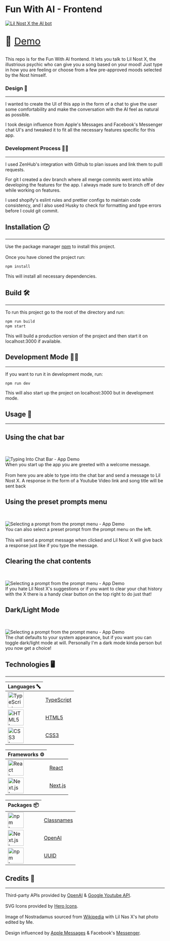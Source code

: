 # Fun With AI - Frontend

<a href='https://www.youtube.com/watch?v=UTHLKHL_whs'>
    <img src='README_Assets/lil_nost_x_full_portrait.png' alt='Lil Nost X the AI bot' />
</a>

<p style='font-size:30px;'> 🔗 <a href='https://bright-cassata-c74c95.netlify.app/'>Demo</a></p>

This repo is for the Fun With AI frontend.
It lets you talk to Lil Nost X, the illustrious psychic who can give you a song based on your mood! Just type in how you are feeling or choose from a few pre-approved moods selected by the Nost himself.

### Design 🎨

---

I wanted to create the UI of this app in the form of a chat to give the user some comfortability and make the conversation with the AI feel as natural as possible.

I took design influence from Apple's Messages and Facebook's Messenger chat UI's and tweaked it to fit all the necessary features specific for this app.

### Development Process 👨‍🏫

---

I used ZenHub's integration with Github to plan issues and link them to pulll requests.

For git I created a dev branch where all merge commits went into while developing the features for the app. I always made sure to branch off of dev while working on features.

I used shopify's eslint rules and prettier configs to maintain code consistency, and I also used Husky to check for formatting and type errors before I could git commit.

## Installation 🕝

---

Use the package manager <a href='https://docs.npmjs.com/downloading-and-installing-node-js-and-npm'>npm</a> to install this project.<br/>
<br/>
Once you have cloned the project run:

```bash
npm install
```

This will install all necessary dependencies.

## Build 🛠

---

To run this project go to the root of the directory and run:

```bash
npm run build
npm start
```

This will build a production version of the project and then start it on localhost:3000 if available.

## Development Mode 👨‍💻

---

If you want to run it in development mode, run:

```bash
npm run dev
```

This will also start up the project on localhost:3000 but in development mode.

## Usage 📝

---

## Using the chat bar

<br/>

![Typing Into Chat Bar - App Demo](README_Assets/TypeGuide.gif)
<br/>
When you start up the app you are greeted with a welcome message.
<br/>
<br/>
From here you are able to type into the chat bar and send a message to Lil Nost X. A response in the form of a Youtube Video link and song title will be sent back

## Using the preset prompts menu

<br/>

![Selecting a prompt from the prompt menu - App Demo](README_Assets/PromptGuide.gif)
<br/>
You can also select a preset prompt from the prompt menu on the left.
<br/>
<br/>
This will send a prompt message when clicked and Lil Nost X will give back a response just like if you type the message.

## Clearing the chat contents

<br/>

![Selecting a prompt from the prompt menu - App Demo](README_Assets/ClearGuide.gif)
<br/>
If you hate Lil Nost X's suggestions or if you want to clear your chat history with the X there is a handy clear button on the top right to do just that!

## Dark/Light Mode

<br/>

![Selecting a prompt from the prompt menu - App Demo](README_Assets/DarkLightGuide.gif)
<br/>
The chat defaults to your system appearance, but if you want you can toggle dark/light mode at will. Personally I'm a dark mode kinda person but you now get a choice!

## Technologies 🖥

---

<table>
    <thead>
        <tr>
            <th>Languages 🔤</th>
        </tr>
    </thead>
    <tbody>
        <tr>
            <td>
                <a href='https://www.typescriptlang.org/'>
                    <img src='https://raw.githubusercontent.com/yurijserrano/Github-Profile-Readme-Logos/f994c418a134b58c4aec11152f6a4a33fa89da26/programming%20languages/typescript.svg' alt='TypeScript Logo' width='50' />
                </a>
            </td>
            <td>
                <a href='https://www.typescriptlang.org/'>TypeScript</a>
            </td>
        </tr>
        <tr>
            <td>
                <a href='https://html.spec.whatwg.org/'>
                    <img src='https://raw.githubusercontent.com/yurijserrano/Github-Profile-Readme-Logos/f994c418a134b58c4aec11152f6a4a33fa89da26/others/html.svg' alt='HTML5 Logo' width='50' />
                </a>
            </td>
            <td>
                <a href='https://html.spec.whatwg.org/'>HTML5
                </a>
            </td>
        </tr>
        <tr>
            <td>
                <a href='https://www.w3.org/TR/CSS/#css'>
                <img src='https://raw.githubusercontent.com/yurijserrano/Github-Profile-Readme-Logos/f994c418a134b58c4aec11152f6a4a33fa89da26/others/css.svg' alt='CSS3 Logo' width='50' />
                </a>
            </td>
            <td>
                <a href='https://www.w3.org/TR/CSS/#css'>CSS3
                </a>
            </td>
        </tr>
    </tbody>
</table>

<table>
    <thead>
        <tr>
            <th>Frameworks ⚙️</th>
        </tr>
    </thead>
    <tbody>
        <tr>
            <td>
            <a href='https://reactjs.org/'>
                <img src='https://raw.githubusercontent.com/yurijserrano/Github-Profile-Readme-Logos/f994c418a134b58c4aec11152f6a4a33fa89da26/frameworks/react.svg' alt='React Logo' width='50' />
            </a>
            </td>
            <td>
                <a href='https://reactjs.org/'>React</a>
            </td>
        </tr>
        <tr>
            <td>
            <a href='https://nextjs.org/'>
                <img src='README_Assets/nextjs-icon-dark.svg' alt='Next.js Logo' width='50' />
            </a>
            </td>
            <td>
                <a href='https://nextjs.org/'>Next.js</a>
            </td>
        </tr>
    </tbody>
</table>

<table>
    <thead>
        <tr>
            <th>Packages 📦</th>
        </tr>
    </thead>
    <tbody>
        <tr>
            <td>
                <a href='https://www.npmjs.com/package/classnames'>
                    <img src='https://raw.githubusercontent.com/yurijserrano/Github-Profile-Readme-Logos/f994c418a134b58c4aec11152f6a4a33fa89da26/others/npm.svg' alt='npm Logo' width='50' />
                </a>
            </td>
            <td>
                <a href='https://www.npmjs.com/package/classnames'>Classnames</a>
            </td>
        </tr>
        <tr>
            <td>
            <a href='https://openai.com/'>
                <img src='README_Assets/OpenAI_Logo.svg' alt='Next.js Logo' width='50' />
            </a>
            </td>
            <td>
                <a href='https://openai.com/'>OpenAI</a>
            </td>
        </tr>
        <tr>
            <td>
            <a href='https://www.npmjs.com/package/uuid'>
                <img src='https://raw.githubusercontent.com/yurijserrano/Github-Profile-Readme-Logos/f994c418a134b58c4aec11152f6a4a33fa89da26/others/npm.svg' alt='npm Logo' width='50' />
            </a>
            </td>
            <td>
                <a href='https://www.npmjs.com/package/uuid'>UUID</a>
            </td>
        </tr>
    </tbody>
</table>

## Credits 📀

---

Third-party APIs provided by <a href='https://openai.com/api/'>OpenAI</a> & <a href='https://developers.google.com/youtube/v3'>Google Youtube API</a>.
<br/>
<br/>
SVG Icons provided by <a href='https://heroicons.com/'>Hero Icons</a>.
<br/>
<br/>
Image of Nostradamus sourced from <a href='https://upload.wikimedia.org/wikipedia/commons/c/c6/Nostradamus_by_Cesar.jpg'>Wikipedia</a> with Lil Nas X's hat photo edited by Me.
<br/>
<br/>
Design influenced by <a href='https://support.apple.com/messages'>Apple Messages</a> & Facebook's <a href='https://www.messenger.com/'>Messenger</a>.
<br/>
<br/>
